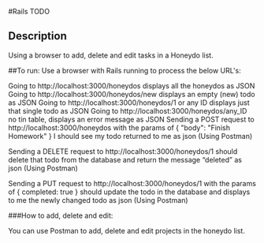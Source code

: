 #Rails TODO

## Description
Using a browser to add, delete and edit tasks in a Honeydo list.


##To run:
Use a browser with Rails running to process the below URL's:

Going to http://localhost:3000/honeydos displays all the honeydos as JSON
Going to http://localhost:3000/honeydos/new displays an empty (new) todo as JSON
Going to http://localhost:3000/honeydos/1 or any ID displays just that single todo as JSON
Going to http://localhost:3000/honeydos/any_ID no tin table, displays an error message as JSON
Sending a POST request to http://localhost:3000/honeydos with the params of { "body": "Finish Homework" } I should see my todo returned to me as json (Using Postman)

Sending a DELETE request to http://localhost:3000/honeydos/1 should delete that todo from the database and return the message “deleted” as json (Using Postman)


Sending a PUT request to http://localhost:3000/honeydos/1 with the params of { completed: true } should update the todo in the database and displays to me the newly changed todo as json (Using Postman)

###How to add, delete and edit:

You can use Postman to add, delete and edit projects in the honeydo list.

